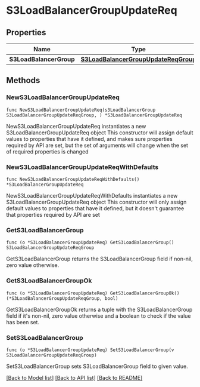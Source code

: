 # S3LoadBalancerGroupUpdateReq

## Properties

Name | Type | Description | Notes
------------ | ------------- | ------------- | -------------
**S3LoadBalancerGroup** | [**S3LoadBalancerGroupUpdateReqGroup**](S3LoadBalancerGroupUpdateReqGroup.md) |  | 

## Methods

### NewS3LoadBalancerGroupUpdateReq

`func NewS3LoadBalancerGroupUpdateReq(s3LoadBalancerGroup S3LoadBalancerGroupUpdateReqGroup, ) *S3LoadBalancerGroupUpdateReq`

NewS3LoadBalancerGroupUpdateReq instantiates a new S3LoadBalancerGroupUpdateReq object
This constructor will assign default values to properties that have it defined,
and makes sure properties required by API are set, but the set of arguments
will change when the set of required properties is changed

### NewS3LoadBalancerGroupUpdateReqWithDefaults

`func NewS3LoadBalancerGroupUpdateReqWithDefaults() *S3LoadBalancerGroupUpdateReq`

NewS3LoadBalancerGroupUpdateReqWithDefaults instantiates a new S3LoadBalancerGroupUpdateReq object
This constructor will only assign default values to properties that have it defined,
but it doesn't guarantee that properties required by API are set

### GetS3LoadBalancerGroup

`func (o *S3LoadBalancerGroupUpdateReq) GetS3LoadBalancerGroup() S3LoadBalancerGroupUpdateReqGroup`

GetS3LoadBalancerGroup returns the S3LoadBalancerGroup field if non-nil, zero value otherwise.

### GetS3LoadBalancerGroupOk

`func (o *S3LoadBalancerGroupUpdateReq) GetS3LoadBalancerGroupOk() (*S3LoadBalancerGroupUpdateReqGroup, bool)`

GetS3LoadBalancerGroupOk returns a tuple with the S3LoadBalancerGroup field if it's non-nil, zero value otherwise
and a boolean to check if the value has been set.

### SetS3LoadBalancerGroup

`func (o *S3LoadBalancerGroupUpdateReq) SetS3LoadBalancerGroup(v S3LoadBalancerGroupUpdateReqGroup)`

SetS3LoadBalancerGroup sets S3LoadBalancerGroup field to given value.



[[Back to Model list]](../README.md#documentation-for-models) [[Back to API list]](../README.md#documentation-for-api-endpoints) [[Back to README]](../README.md)


